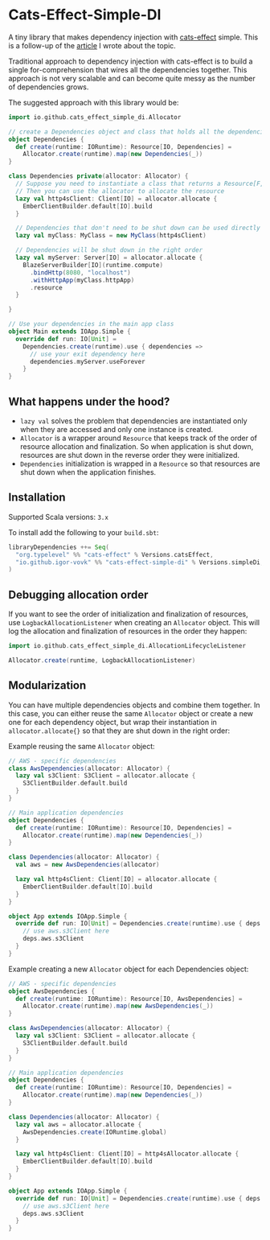 # Cats-Effect-Simple-DI

A tiny library that makes dependency injection with [cats-effect](https://github.com/typelevel/cats-effect) simple.
This is a follow-up of
the [article](https://medium.com/@ivovk/dependency-injection-with-cats-effect-resource-monad-ad7cd47b977) I wrote about
the topic.

Traditional approach to dependency injection with cats-effect is to build a single for-comprehension that wires all the
dependencies together. This approach is not very scalable and can become quite messy as the number of dependencies
grows.

The suggested approach with this library would be:

```scala
import io.github.cats_effect_simple_di.Allocator

// create a Dependencies object and class that holds all the dependencies:
object Dependencies {
  def create(runtime: IORuntime): Resource[IO, Dependencies] =
    Allocator.create(runtime).map(new Dependencies(_))
}

class Dependencies private(allocator: Allocator) {
  // Suppose you need to instantiate a class that returns a Resource[F, A]
  // Then you can use the allocator to allocate the resource
  lazy val http4sClient: Client[IO] = allocator.allocate {
    EmberClientBuilder.default[IO].build
  }

  // Dependencies that don't need to be shut down can be used directly
  lazy val myClass: MyClass = new MyClass(http4sClient)

  // Dependencies will be shut down in the right order
  lazy val myServer: Server[IO] = allocator.allocate {
    BlazeServerBuilder[IO](runtime.compute)
      .bindHttp(8080, "localhost")
      .withHttpApp(myClass.httpApp)
      .resource
  }

}

// Use your dependencies in the main app class
object Main extends IOApp.Simple {
  override def run: IO[Unit] =
    Dependencies.create(runtime).use { dependencies =>
      // use your exit dependency here
      dependencies.myServer.useForever
    }
}
```

## What happens under the hood?

* `lazy val` solves the problem that dependencies are instantiated only when they are accessed and only one instance is
  created.
* `Allocator` is a wrapper around `Resource` that keeps track of the order of resource allocation and finalization. So
  when application is shut down, resources are shut down in the reverse order they were initialized.
* `Dependencies` initialization is wrapped in a `Resource` so that resources are shut down when the application
  finishes.

## Installation

Supported Scala versions: `3.x`

To install add the following to your `build.sbt`:

```scala
libraryDependencies ++= Seq(
  "org.typelevel" %% "cats-effect" % Versions.catsEffect,
  "io.github.igor-vovk" %% "cats-effect-simple-di" % Versions.simpleDi,
)
```

## Debugging allocation order

If you want to see the order of initialization and finalization of resources, use `LogbackAllocationListener` when
creating an `Allocator` object. This will log the allocation and finalization of resources in the order they happen:

```scala
import io.github.cats_effect_simple_di.AllocationLifecycleListener

Allocator.create(runtime, LogbackAllocationListener)
```

## Modularization

You can have multiple dependencies objects and combine them together. In this case, you can either reuse the same
`Allocator` object or create a new one for each dependency object, but wrap their instantiation
in `allocator.allocate{}` so that they are shut down in the right order:

Example reusing the same `Allocator` object:

```scala
// AWS - specific dependencies
class AwsDependencies(allocator: Allocator) {
  lazy val s3Client: S3Client = allocator.allocate {
    S3ClientBuilder.default.build
  }
}

// Main application dependencies
object Dependencies {
  def create(runtime: IORuntime): Resource[IO, Dependencies] =
    Allocator.create(runtime).map(new Dependencies(_))
}

class Dependencies(allocator: Allocator) {
  val aws = new AwsDependencies(allocator)

  lazy val http4sClient: Client[IO] = allocator.allocate {
    EmberClientBuilder.default[IO].build
  }
}

object App extends IOApp.Simple {
  override def run: IO[Unit] = Dependencies.create(runtime).use { deps =>
    // use aws.s3Client here
    deps.aws.s3Client
  }
}
```

Example creating a new `Allocator` object for each Dependencies object:

```scala
// AWS - specific dependencies
object AwsDependencies {
  def create(runtime: IORuntime): Resource[IO, AwsDependencies] =
    Allocator.create(runtime).map(new AwsDependencies(_))
}

class AwsDependencies(allocator: Allocator) {
  lazy val s3Client: S3Client = allocator.allocate {
    S3ClientBuilder.default.build
  }
}

// Main application dependencies
object Dependencies {
  def create(runtime: IORuntime): Resource[IO, Dependencies] =
    Allocator.create(runtime).map(new Dependencies(_))
}

class Dependencies(allocator: Allocator) {
  lazy val aws = allocator.allocate {
    AwsDependencies.create(IORuntime.global)
  }

  lazy val http4sClient: Client[IO] = http4sAllocator.allocate {
    EmberClientBuilder.default[IO].build
  }
}

object App extends IOApp.Simple {
  override def run: IO[Unit] = Dependencies.create(runtime).use { deps =>
    // use aws.s3Client here
    deps.aws.s3Client
  }
}
```